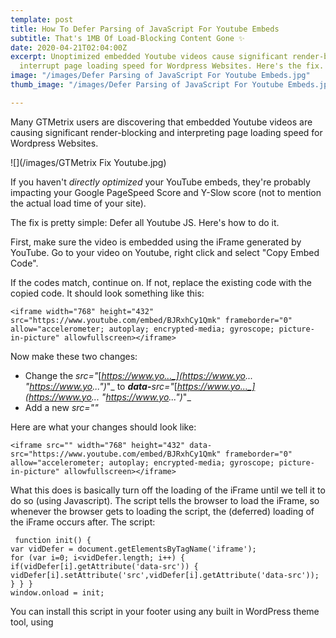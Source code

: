 ```yaml
---
template: post
title: How To Defer Parsing of JavaScript For Youtube Embeds
subtitle: That's 1MB Of Load-Blocking Content Gone ✨
date: 2020-04-21T02:04:00Z
excerpt: Unoptimized embedded Youtube videos cause significant render-blocking and
  interrupt page loading speed for Wordpress Websites. Here's the fix.
image: "/images/Defer Parsing of JavaScript For Youtube Embeds.jpg"
thumb_image: "/images/Defer Parsing of JavaScript For Youtube Embeds.jpg"

---
```

Many GTMetrix users are discovering that embedded Youtube videos are causing significant render-blocking and interpreting page loading speed for Wordpress Websites.

![](/images/GTMetrix Fix Youtube.jpg)

If you haven't _directly optimized_ your YouTube embeds, they're probably impacting your Google PageSpeed Score and Y-Slow score (not to mention the actual load time of your site).

The fix is pretty simple: Defer all Youtube JS. Here's how to do it.

First, make sure the video is embedded using the iFrame generated by YouTube. Go to your video on Youtube, right click and select "Copy Embed Code".

If the codes match, continue on. If not, replace the existing code with the copied code. It should look something like this:

    <iframe width="768" height="432" src="https://www.youtube.com/embed/BJRxhCy1Qmk" frameborder="0" allow="accelerometer; autoplay; encrypted-media; gyroscope; picture-in-picture" allowfullscreen></iframe>

Now make these two changes:

* Change the _src="_[_https://www.yo..._](https://www.yo... "https://www.yo...")_"_ to **_data-_**_src="_[_https://www.yo..._](https://www.yo... "https://www.yo...")_"_
* Add a new _src=""_

Here are what your changes should look like:

    <iframe src="" width="768" height="432" data-src="https://www.youtube.com/embed/BJRxhCy1Qmk" frameborder="0" allow="accelerometer; autoplay; encrypted-media; gyroscope; picture-in-picture" allowfullscreen></iframe>

What this does is basically turn off the loading of the iFrame until we tell it to do so (using Javascript). The script tells the browser to load the iFrame, so whenever the browser gets to loading the script, the (deferred) loading of the iFrame occurs after. The script:

     function init() {
    var vidDefer = document.getElementsByTagName('iframe');
    for (var i=0; i<vidDefer.length; i++) {
    if(vidDefer[i].getAttribute('data-src')) {
    vidDefer[i].setAttribute('src',vidDefer[i].getAttribute('data-src'));
    } } }
    window.onload = init;

You can install this script in your footer using any built in WordPress theme tool, using <script> tags or our favorite method, adding it directly into the themes functions.php.

Instead of installing directly into your theme's functions.php, we recommend going ahead and using the "Code Snippets"  plugin. Install it, make a new Snippet, and paste this code in:

    add_action( 'wp_footer', function () { ?>
    <script>
    
    function init() {
    var vidDefer = document.getElementsByTagName('iframe');
    for (var i=0; i<vidDefer.length; i++) {
    if(vidDefer[i].getAttribute('data-src')) {
    vidDefer[i].setAttribute('src',vidDefer[i].getAttribute('data-src'));
    } } }
    window.onload = init;
    
    </script>
    <?php } );

You can also filter it to only run on the WordPress frontend. It calls your javascript on footer load, which in turn loads your YouTube embed.

If you installed the script correctly, re-run the GTMetrix report and you'll see that all deferral opportunities for YouTube are gone. You'll also see a higher PageSpeed score and quicker load times (in many instances, you can chop _seconds_ off your load time via this super simple fix).